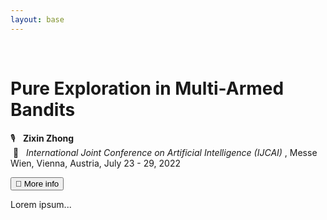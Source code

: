 ```yaml
---
layout: base
---
```


<br/>
 
 

<!-- # Conference Papers
<ol reversed>
<li> <a href="http://proceedings.mlr.press/v139/zhong21a.html">Probabilistic Sequential Shrinking: A Best Arm Identification Algorithm for Stochastic Bandits with Corruptions</a> 
  <a href="../cv/corrupBAI_talk_12_min.mp4">[video</a>,
 <a href="https://github.com/zixinzh/2021-ICML.git">code]</a>
<br> <b>Zixin Zhong</b>, Wang Chi Cheung, and Vincent Y.&thinsp;F. Tan
<br> <i>International Conference on Machine Learning (ICML)</i>, Virtual, 18-24 July 2021
 </li> 
 
 </ol> -->
 
# Pure Exploration in Multi-Armed Bandits
:studio_microphone: &nbsp;
<b> Zixin Zhong </b> 
<br>
&nbsp;:round_pushpin: &nbsp;
<i> International Joint Conference on Artificial Intelligence (IJCAI) </i>, Messe Wien, Vienna, Austria, July 23 - 29, 2022
 
<button type="button" class="collapsible">:paperclip: More info</button>
<div class="content">
  <p>Lorem ipsum...</p>
</div>
